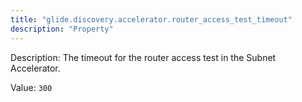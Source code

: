 ```yaml
---
title: "glide.discovery.accelerator.router_access_test_timeout"
description: "Property"
---
```


Description: The timeout for the router access test in the Subnet Accelerator.

Value: `300`